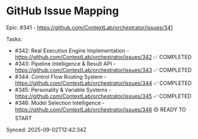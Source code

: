 # GitHub Issue Mapping

Epic: #341 - https://github.com/ContextLab/orchestrator/issues/341

Tasks:
- #342: Real Execution Engine Implementation - https://github.com/ContextLab/orchestrator/issues/342 ✅ COMPLETED
- #343: Pipeline Intelligence & Result API - https://github.com/ContextLab/orchestrator/issues/343 ✅ COMPLETED  
- #344: Control Flow Routing System - https://github.com/ContextLab/orchestrator/issues/344 ✅ COMPLETED
- #345: Personality & Variable Systems - https://github.com/ContextLab/orchestrator/issues/345 ✅ COMPLETED
- #346: Model Selection Intelligence - https://github.com/ContextLab/orchestrator/issues/346 🟡 READY TO START

Synced: 2025-09-02T12:42:34Z
